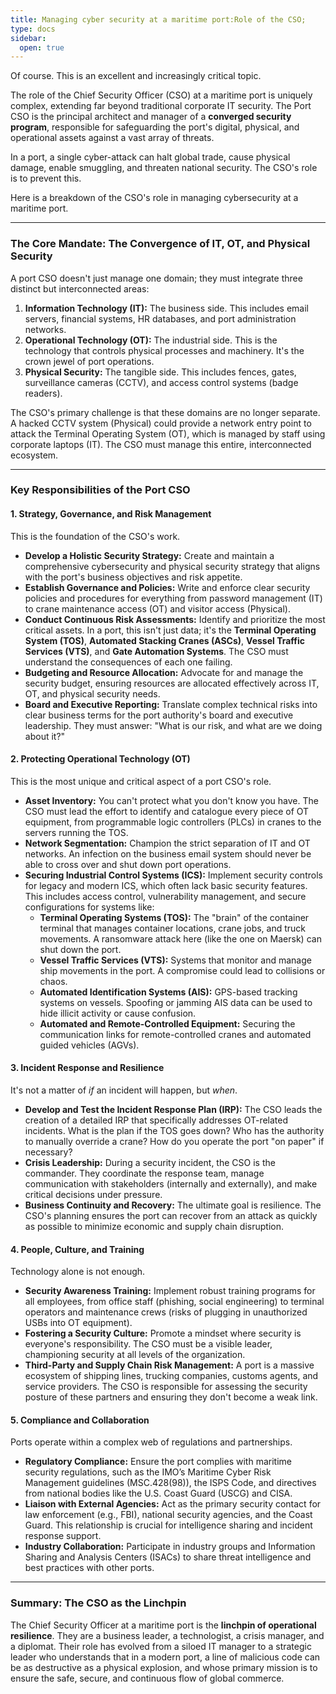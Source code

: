 ```yaml
---
title: Managing cyber security at a maritime port:Role of the CSO;
type: docs
sidebar:
  open: true
---
```


Of course. This is an excellent and increasingly critical topic.

The role of the Chief Security Officer (CSO) at a maritime port is uniquely complex, extending far beyond traditional corporate IT security. The Port CSO is the principal architect and manager of a **converged security program**, responsible for safeguarding the port's digital, physical, and operational assets against a vast array of threats.

In a port, a single cyber-attack can halt global trade, cause physical damage, enable smuggling, and threaten national security. The CSO's role is to prevent this.

Here is a breakdown of the CSO's role in managing cybersecurity at a maritime port.

---

### The Core Mandate: The Convergence of IT, OT, and Physical Security

A port CSO doesn't just manage one domain; they must integrate three distinct but interconnected areas:

1.  **Information Technology (IT):** The business side. This includes email servers, financial systems, HR databases, and port administration networks.
2.  **Operational Technology (OT):** The industrial side. This is the technology that controls physical processes and machinery. It's the crown jewel of port operations.
3.  **Physical Security:** The tangible side. This includes fences, gates, surveillance cameras (CCTV), and access control systems (badge readers).

The CSO's primary challenge is that these domains are no longer separate. A hacked CCTV system (Physical) could provide a network entry point to attack the Terminal Operating System (OT), which is managed by staff using corporate laptops (IT). The CSO must manage this entire, interconnected ecosystem.

---

### Key Responsibilities of the Port CSO

#### 1. Strategy, Governance, and Risk Management
This is the foundation of the CSO's work.

*   **Develop a Holistic Security Strategy:** Create and maintain a comprehensive cybersecurity and physical security strategy that aligns with the port's business objectives and risk appetite.
*   **Establish Governance and Policies:** Write and enforce clear security policies and procedures for everything from password management (IT) to crane maintenance access (OT) and visitor access (Physical).
*   **Conduct Continuous Risk Assessments:** Identify and prioritize the most critical assets. In a port, this isn't just data; it's the **Terminal Operating System (TOS)**, **Automated Stacking Cranes (ASCs)**, **Vessel Traffic Services (VTS)**, and **Gate Automation Systems**. The CSO must understand the consequences of each one failing.
*   **Budgeting and Resource Allocation:** Advocate for and manage the security budget, ensuring resources are allocated effectively across IT, OT, and physical security needs.
*   **Board and Executive Reporting:** Translate complex technical risks into clear business terms for the port authority's board and executive leadership. They must answer: "What is our risk, and what are we doing about it?"

#### 2. Protecting Operational Technology (OT)
This is the most unique and critical aspect of a port CSO's role.

*   **Asset Inventory:** You can't protect what you don't know you have. The CSO must lead the effort to identify and catalogue every piece of OT equipment, from programmable logic controllers (PLCs) in cranes to the servers running the TOS.
*   **Network Segmentation:** Champion the strict separation of IT and OT networks. An infection on the business email system should never be able to cross over and shut down port operations.
*   **Securing Industrial Control Systems (ICS):** Implement security controls for legacy and modern ICS, which often lack basic security features. This includes access control, vulnerability management, and secure configurations for systems like:
    *   **Terminal Operating Systems (TOS):** The "brain" of the container terminal that manages container locations, crane jobs, and truck movements. A ransomware attack here (like the one on Maersk) can shut down the port.
    *   **Vessel Traffic Services (VTS):** Systems that monitor and manage ship movements in the port. A compromise could lead to collisions or chaos.
    *   **Automated Identification Systems (AIS):** GPS-based tracking systems on vessels. Spoofing or jamming AIS data can be used to hide illicit activity or cause confusion.
    *   **Automated and Remote-Controlled Equipment:** Securing the communication links for remote-controlled cranes and automated guided vehicles (AGVs).

#### 3. Incident Response and Resilience
It's not a matter of *if* an incident will happen, but *when*.

*   **Develop and Test the Incident Response Plan (IRP):** The CSO leads the creation of a detailed IRP that specifically addresses OT-related incidents. What is the plan if the TOS goes down? Who has the authority to manually override a crane? How do you operate the port "on paper" if necessary?
*   **Crisis Leadership:** During a security incident, the CSO is the commander. They coordinate the response team, manage communication with stakeholders (internally and externally), and make critical decisions under pressure.
*   **Business Continuity and Recovery:** The ultimate goal is resilience. The CSO's planning ensures the port can recover from an attack as quickly as possible to minimize economic and supply chain disruption.

#### 4. People, Culture, and Training
Technology alone is not enough.

*   **Security Awareness Training:** Implement robust training programs for all employees, from office staff (phishing, social engineering) to terminal operators and maintenance crews (risks of plugging in unauthorized USBs into OT equipment).
*   **Fostering a Security Culture:** Promote a mindset where security is everyone's responsibility. The CSO must be a visible leader, championing security at all levels of the organization.
*   **Third-Party and Supply Chain Risk Management:** A port is a massive ecosystem of shipping lines, trucking companies, customs agents, and service providers. The CSO is responsible for assessing the security posture of these partners and ensuring they don't become a weak link.

#### 5. Compliance and Collaboration
Ports operate within a complex web of regulations and partnerships.

*   **Regulatory Compliance:** Ensure the port complies with maritime security regulations, such as the IMO’s Maritime Cyber Risk Management guidelines (MSC.428(98)), the ISPS Code, and directives from national bodies like the U.S. Coast Guard (USCG) and CISA.
*   **Liaison with External Agencies:** Act as the primary security contact for law enforcement (e.g., FBI), national security agencies, and the Coast Guard. This relationship is crucial for intelligence sharing and incident response support.
*   **Industry Collaboration:** Participate in industry groups and Information Sharing and Analysis Centers (ISACs) to share threat intelligence and best practices with other ports.

---

### Summary: The CSO as the Linchpin

The Chief Security Officer at a maritime port is the **linchpin of operational resilience**. They are a business leader, a technologist, a crisis manager, and a diplomat. Their role has evolved from a siloed IT manager to a strategic leader who understands that in a modern port, a line of malicious code can be as destructive as a physical explosion, and whose primary mission is to ensure the safe, secure, and continuous flow of global commerce.